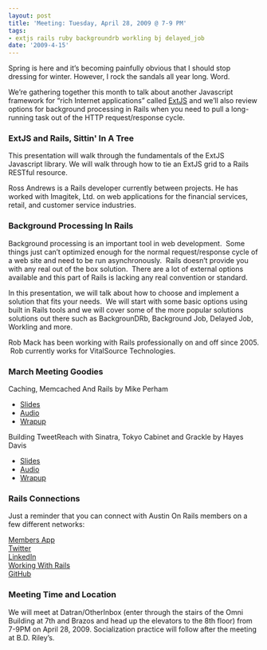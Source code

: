 ```yaml
---
layout: post
title: 'Meeting: Tuesday, April 28, 2009 @ 7-9 PM'
tags:
- extjs rails ruby backgroundrb workling bj delayed_job
date: '2009-4-15'
---
```

Spring is here and it’s becoming painfully obvious that I should stop dressing for winter. However, I rock the sandals all year long. Word.

We’re gathering together this month to talk about another Javascript framework for “rich Internet applications” called [ExtJS](http://extjs.com) and we’ll also review options for background processing in Rails when you need to pull a long-running task out of the HTTP request/response cycle.

### ExtJS and Rails, Sittin' In A Tree

This presentation will walk through the fundamentals of the ExtJS Javascript library. We will walk through how to tie an ExtJS grid to a Rails RESTful resource.

Ross Andrews is a Rails developer currently between projects. He has worked with Imagitek, Ltd. on web applications for the financial services, retail, and customer service industries.

### Background Processing In Rails

Background processing is an important tool in web development.  Some things just can’t optimized enough for the normal request/response cycle of a web site and need to be run asynchronously.  Rails doesn’t provide you with any real out of the box solution.  There are a lot of external options available and this part of Rails is lacking any real convention or standard.

In this presentation, we will talk about how to choose and implement a solution that fits your needs.  We will start with some basic options using built in Rails tools and we will cover some of the more popular solutions solutions out there such as BackgrounDRb, Background Job, Delayed Job, Workling and more.

Rob Mack has been working with Rails professionally on and off since 2005.  Rob currently works for VitalSource Technologies.

### March Meeting Goodies

Caching, Memcached And Rails by Mike Perham

- [Slides](http://www.slideshare.net/guestac752c/caching-memcached-and-rails)
- [Audio](https://github.com/austinonrails/Meetings/raw/master/2009/aor-2009-03-24-mike-rails-perf.mp3) 
- [Wrapup](http://www.mikeperham.com/2009/03/25/caching-and-rails/)

Building TweetReach with Sinatra, Tokyo Cabinet and Grackle by Hayes Davis

- [Slides](http://www.slideshare.net/hayesdavis/building-tweetreach-with-sinatra-tokyo-cabinet-and-grackle-austin-on-rails-20090324)
- [Audio](https://github.com/austinonrails/Meetings/raw/master/2009/aor-2009-03-24-hayes-tokyo.mp3) 
- [Wrapup](http://hayesdavis.net/2009/03/25/austin-on-rails-talk-building-tweetreach-with-sinatra-tokyo-cabinet-and-grackle/)

### Rails Connections

Just a reminder that you can connect with Austin On Rails members on a few different networks:

[Members App](http://members.austinonrails.org)  
 [Twitter](http://twitter.com/austinonrails)  
 [LinkedIn](http://www.linkedin.com/groups?gid=37006)  
 [Working With Rails](http://www.workingwithrails.com/group/4451-austin-on-rails)  
 [GitHub](http://github.com/austinonrails)

### Meeting Time and Location

We will meet at Datran/OtherInbox (enter through the stairs of the Omni Building at 7th and Brazos and head up the elevators to the 8th floor) from 7-9PM on April 28, 2009. Socialization practice will follow after the meeting at B.D. Riley’s.

